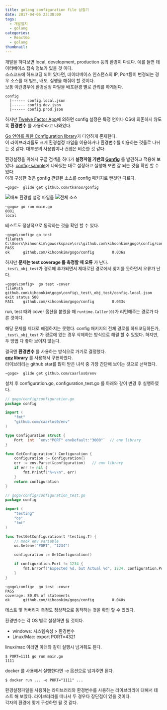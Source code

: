```yaml
---
title: golang configuration file 삽질기
date: 2017-04-05 23:38:00
tags:
  - 개발일지
  - golang
categories:
  - ReactGo
  - golang
thumbnail:
---
```


개발을 하다보면 local, development, production 등의 환경이 다르다. 예를 들면 데이터베이스 접속 정보가 있을 것 이다.  
소스코드에 하드코딩 되어 있다면, 데이터베이스 인스턴스의 IP, Port등이 변경되는 경우 소스를 재 빌드, 배포, 실행을 해줘야 할 것이다.  
보통 이런경우에 환경설정 파일을 배포환경 별로 관리를 하게된다.  
```
config
  |------ config.local.json
  |------ config.dev.json
  |------ config.prod.json
```

하지만 [Twelve Factor App](https://12factor.net/ko/config)에 의하면 config 설정은 특정 언어나 OS에 의존하지 않도록 **환경변수** 를 사용하라고 나와있다.  

[Go 언어를 위한  Configuration library](https://github.com/avelino/awesome-go#configuration)가 다양하게 존재한다.  
이 라이브러리들도 크게 환경설정 파일을 이용하거나 환경변수를 이용하는 것들로 나뉘는 것 같다. 대부분의 사용법이나 컨셉은 비슷한 것 같다.   

환경설정을 위해서 구글 검색을 하다가 **설정파일 기반의  [Gonfig](https://github.com/Tkanos/gonfig)** 를 발견하고 적용해 보았다. [config-sample](https://github.com/Tkanos/gonfig-sample)에 나와있는 대로 설정하고 실행해 보면 잘 되는 것을 확인 할 수 있다.  
아래 구성한 것은 gonfig 관련된 소스를 config 패키지로 뺀것만 다르다.  
```
~gogo>  glide get github.com/tkanos/gonfig
```
![배포 환경별 설정 파일들](/images/gonfig_files.PNG)
![전체 소스](/images/gonfig_config.PNG)

```
~gogo> go run main.go
8081
local
```
테스트도 정상적으로 동작하는 것을 확인 할 수 있다.  
```
~gogo\config> go test
filePath C:\Users\kihoonkim\goworkspace\src\github.com\kihoonkim\gogo\config/config.local.json
PASS
ok      github.com/kihoonkim/gogo/config        0.036s
```
하지만 **문제는 test coverage 를 측정할 때 오류** 가 난다.  
`_test\_obj_test`가 경로에 추가되면서 제대로된 경로에서 찾지를 못하면서 오류가 난다.  
```
~gogo\config>  go test -cover
filePath github.com\kihoonkim\gogo\config\_test\_obj_test/config.local.json
exit status 500
FAIL    github.com/kihoonkim/gogo/config        0.033s
```
run, test 때와 cover 옵션을 붙였을 때 `runtime.Caller(0)`가 리턴해주는 경로가 다른 것이다.  

해당 문제를 제대로 해결하지는 못했다. config 패키지의 전체 경로를 하드코딩하든가, `_test\_obj_test` 가 경로에 있는 경우 삭제하는 방식으로 해결 할 수 있었다. 하지만, 두 방법 다 좋아 보이지 않는다.   

결국엔 **환경변수** 를 사용하는 방식으로 가기로 결정했다.  
**[env](https://github.com/caarlos0/env) library** 를 사용해서 구현하였다.  
라이브러리는 github star를 많이 받은 녀석 중 가장 간단해 보이는 것으로 선택했다.  

```
~gogo>  glide get github.com/caarlos0/env
```
설치 후 configuration.go, configuration_test.go 를 아래와 같이 변경 후 실행하였다.  
```Go
// gogo/config/configuration.go
package config

import (
	"fmt"
	"github.com/caarlos0/env"
)

type Configuration struct {
	Port  int  `env:"PORT" envDefault:"3000"`  // env library
}

func GetConfiguration() Configuration {
	configuration := Configuration{}
	err := env.Parse(&configuration)   // env library
	if err != nil {
		fmt.Printf("%+v\n", err)
	}
	return configuration
}
```
```Go
// gogo/config/configuration_test.go
package config

import (
	"testing"
	"os"
	"fmt"
)

func TestGetConfiguration(t *testing.T) {
	// mock env variable
	os.Setenv("PORT", "1234")

	configuration := GetConfiguration()

	if configuration.Port != 1234 {
		fmt.Errorf("Expected %d, but Actual %d", 1234, configuration.Port)
	}
}
```
```
~gogo\config>  go test -cover
PASS
coverage: 80.0% of statements
ok      github.com/kihoonkim/gogo/config        0.040s
```
테스트 및 커버리지 측정도 정상적으로 동작하는 것을 확인 할 수 있었다.  

환경변수는 각 OS 별로 설정하면 될 것이다.  
- windows: 시스템속성 > 환경변수  
- Linux/Mac:  export PORT=4321

linux/mac 이라면 아래와 같이 실행시 넘겨줘도 된다.  
```
$ PORT=1111 go run main.go
1111
```
docker 를 사용해서 실행한다면 -e 옵션으로 넘겨주면 된다.  
```
$ docker run ... -e PORT="1111" ...
```


환경설정파일을 사용하는 라이브러리와 환경변수를 사용하는 라이브러리에 대해서 테스트 해 보았다. 라이브러리를 떠나서 두 경우다 장단점이 있을 것이다.  
각자의 환경에 맞게 구성하면 될 것 같다.  
